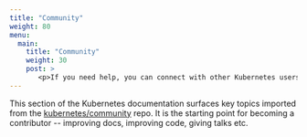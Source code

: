 ```yaml
---
title: "Community"
weight: 80
menu:
  main:
    title: "Community"
    weight: 30
    post: >
       <p>If you need help, you can connect with other Kubernetes users and the Kubernetes authors, attend community events, and watch video presentations from around the web.</p>
---
```


This section of the Kubernetes documentation surfaces key topics imported from the [kubernetes/community](https://github.com/kubernetes/community) repo. It is the starting point for becoming a contributor -- improving docs, improving code, giving talks etc.
